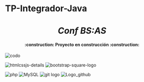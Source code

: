 # TP-Integrador-Java
<h1 align="center"><em> Conf BS:AS </em></h1>
<h4 align="center">
:construction: Proyecto en construcción :construction:
</h4>

![codo](https://github.com/claumiranda/TP-Integrador-Java/assets/133828623/72586a38-6711-4e8b-929b-81fbdc7cdd44)

![htmlcssjs-details](https://github.com/claumiranda/TP-Integrador-Java/assets/133828623/8c70a712-47b3-4d6d-9cf1-3704c195dfc7)
![bootstrap-square-logo](https://github.com/claumiranda/TP-Integrador-Java/assets/133828623/e5a5d251-bcfe-4eca-aa8a-29b6b7c4d383)

![php](https://github.com/claumiranda/TP-Integrador-Java/assets/133828623/fbf5982f-f580-41de-8857-3172ccfa06a2)
![MySQL](https://github.com/claumiranda/TP-Integrador-Java/assets/133828623/4ca661fa-95a6-4bc9-8894-dc139d68666f)
![git logo](https://github.com/claumiranda/TP-Integrador-Java/assets/133828623/93775560-910b-46f9-a3ad-d8e5d7af0739)
![Logo_github](https://github.com/claumiranda/TP-Integrador-Java/assets/133828623/197f5334-f007-4743-936e-9b18a6197f7f)



